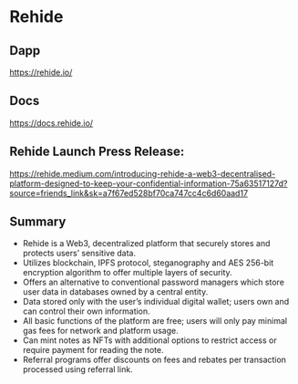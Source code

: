 # Rehide

## Dapp
https://rehide.io/

## Docs 
https://docs.rehide.io/

## Rehide Launch Press Release: 
https://rehide.medium.com/introducing-rehide-a-web3-decentralised-platform-designed-to-keep-your-confidential-information-75a63517127d?source=friends_link&sk=a7f67ed528bf70ca747cc4c6d60aad17

## Summary

- Rehide is a Web3, decentralized platform that securely stores and protects users’ sensitive data.
- Utilizes blockchain, IPFS protocol, steganography and AES 256-bit encryption algorithm to offer multiple layers of security.
- Offers an alternative to conventional password managers which store user data in databases owned by a central entity.
- Data stored only with the user’s individual digital wallet; users own and can control their own information.
- All basic functions of the platform are free; users will only pay minimal gas fees for network and platform usage.
- Can mint notes as NFTs with additional options to restrict access or require payment for reading the note.
- Referral programs offer discounts on fees and rebates per transaction processed using referral link.
